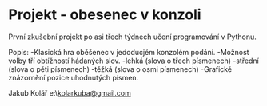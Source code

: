 # Projekt - obesenec v konzoli
 
 První zkušební projekt po asi třech týdnech učení programování v Pythonu.

 Popis:
 -Klasická hra oběšenec v jedoducjém konzolém podání.
 -Možnost volby tří obtížností hádaných slov.
    -lehká (slova o třech písmenech)
    -střední (slova o pěti písmenech)
    -těžká (slova o osmi písmenech)
 -Grafické znázornění pozice uhodnutých písmen.
 
 
Jakub Kolář e:\\kolarkuba@gmail.com